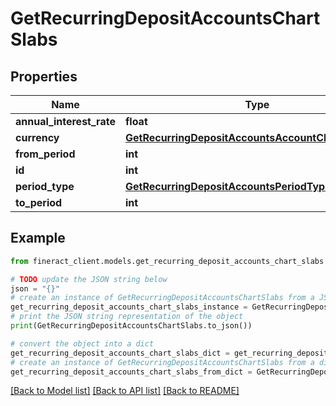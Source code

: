 # GetRecurringDepositAccountsChartSlabs


## Properties

Name | Type | Description | Notes
------------ | ------------- | ------------- | -------------
**annual_interest_rate** | **float** |  | [optional] 
**currency** | [**GetRecurringDepositAccountsAccountChartCurrency**](GetRecurringDepositAccountsAccountChartCurrency.md) |  | [optional] 
**from_period** | **int** |  | [optional] 
**id** | **int** |  | [optional] 
**period_type** | [**GetRecurringDepositAccountsPeriodType**](GetRecurringDepositAccountsPeriodType.md) |  | [optional] 
**to_period** | **int** |  | [optional] 

## Example

```python
from fineract_client.models.get_recurring_deposit_accounts_chart_slabs import GetRecurringDepositAccountsChartSlabs

# TODO update the JSON string below
json = "{}"
# create an instance of GetRecurringDepositAccountsChartSlabs from a JSON string
get_recurring_deposit_accounts_chart_slabs_instance = GetRecurringDepositAccountsChartSlabs.from_json(json)
# print the JSON string representation of the object
print(GetRecurringDepositAccountsChartSlabs.to_json())

# convert the object into a dict
get_recurring_deposit_accounts_chart_slabs_dict = get_recurring_deposit_accounts_chart_slabs_instance.to_dict()
# create an instance of GetRecurringDepositAccountsChartSlabs from a dict
get_recurring_deposit_accounts_chart_slabs_from_dict = GetRecurringDepositAccountsChartSlabs.from_dict(get_recurring_deposit_accounts_chart_slabs_dict)
```
[[Back to Model list]](../README.md#documentation-for-models) [[Back to API list]](../README.md#documentation-for-api-endpoints) [[Back to README]](../README.md)


